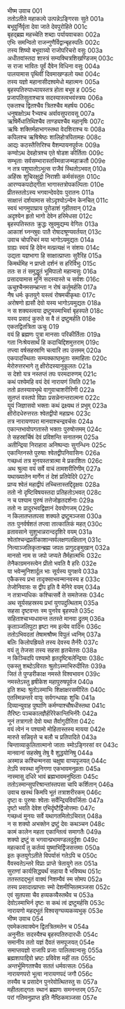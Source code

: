 भीष्म उवाच	001    
ततोऽतीते महाकल्पे उत्पन्नेऽङ्गिरसः सुते	001a  
बभूवुर्निर्वृता देवा जाते देवपुरोहिते	001c  
बृहद्ब्रह्म महच्चेति शब्दाः पर्यायवाचकाः	002a  
एभिः समन्वितो राजन्गुणैर्विद्वान्बृहस्पतिः	002c  
तस्य शिष्यो बभूवाग्र्यो राजोपरिचरो वसुः	003a  
अधीतवांस्तदा शास्त्रं सम्यक्चित्रशिखण्डिजम्	003c  
स राजा भावितः पूर्वं दैवेन विधिना वसुः	004a  
पालयामास पृथिवीं दिवमाखण्डलो यथा	004c  
तस्य यज्ञो महानासीदश्वमेधो महात्मनः	005a  
बृहस्पतिरुपाध्यायस्तत्र होता बभूव ह	005c  
प्रजापतिसुताश्चात्र सदस्यास्त्वभवंस्त्रयः	006a  
एकतश्च द्वितश्चैव त्रितश्चैव महर्षयः	006c  
धनुषाक्षोऽथ रैभ्यश्च अर्वावसुपरावसू	007a  
ऋषिर्मेधातिथिश्चैव ताण्ड्यश्चैव महानृषिः	007c  
ऋषिः शक्तिर्महाभागस्तथा वेदशिराश्च यः	008a  
कपिलश्च ऋषिश्रेष्ठः शालिहोत्रपितामहः	008c  
आद्यः कठस्तैत्तिरिश्च वैशम्पायनपूर्वजः	009a  
कण्वोऽथ देवहोत्रश्च एते षोडश कीर्तिताः	009c  
सम्भृताः सर्वसम्भारास्तस्मिन्राजन्महाक्रतौ	009e   
न तत्र पशुघातोऽभूत्स राजैवं स्थितोऽभवत्	010a  
अहिंस्रः शुचिरक्षुद्रो निराशीः कर्मसंस्तुतः	010c  
आरण्यकपदोद्गीता भागास्तत्रोपकल्पिताः	010e   
प्रीतस्ततोऽस्य भगवान्देवदेवः पुरातनः	011a  
साक्षात्तं दर्शयामास सोऽदृश्योऽन्येन केनचित्	011c  
स्वयं भागमुपाघ्राय पुरोडाशं गृहीतवान्	012a  
अदृश्येन हृतो भागो देवेन हरिमेधसा	012c  
बृहस्पतिस्ततः क्रुद्धः स्रुवमुद्यम्य वेगितः	013a  
आकाशं घ्नन्स्रुवः पातै रोषादश्रूण्यवर्तयत्	013c  
उवाच चोपरिचरं मया भागोऽयमुद्यतः	014a  
ग्राह्यः स्वयं हि देवेन मत्प्रत्यक्षं न संशयः	014c  
उद्यता यज्ञभागा हि साक्षात्प्राप्ताः सुरैरिह	015a  
किमर्थमिह न प्राप्तो दर्शनं स हरिर्विभुः	015c  
ततः स तं समुद्धूतं भूमिपालो महान्वसुः	016a  
प्रसादयामास मुनिं सदस्यास्ते च सर्वशः	016c  
ऊचुश्चैनमसम्भ्रान्ता न रोषं कर्तुमर्हसि	017a  
नैष धर्मः कृतयुगे यस्त्वं रोषमचीकृथाः	017c  
अरोषणो ह्यसौ देवो यस्य भागोऽयमुद्यतः	018a  
न स शक्यस्त्वया द्रष्टुमस्माभिर्वा बृहस्पते	018c  
यस्य प्रसादं कुरुते स वै तं द्रष्टुमर्हति	018e   
एकतद्वितत्रिता ऊचुः	019    
वयं हि ब्रह्मणः पुत्रा मानसाः परिकीर्तिताः	019a  
गता निःश्रेयसार्थं हि कदाचिद्दिशमुत्तराम्	019c  
तप्त्वा वर्षसहस्राणि चत्वारि तप उत्तमम्	020a  
एकपादस्थिताः सम्यक्काष्ठभूताः समाहिताः	020c  
मेरोरुत्तरभागे तु क्षीरोदस्यानुकूलतः	021a  
स देशो यत्र नस्तप्तं तपः परमदारुणम्	021c  
कथं पश्येमहि वयं देवं नारायणं त्विति	021e   
ततो व्रतस्यावभृथे वागुवाचाशरीरिणी	022a  
सुतप्तं वस्तपो विप्राः प्रसन्नेनान्तरात्मना	022c  
यूयं जिज्ञासवो भक्ताः कथं द्रक्ष्यथ तं प्रभुम्	023a  
क्षीरोदधेरुत्तरतः श्वेतद्वीपो महाप्रभः	023c  
तत्र नारायणपरा मानवाश्चन्द्रवर्चसः	024a  
एकान्तभावोपगतास्ते भक्ताः पुरुषोत्तमम्	024c  
ते सहस्रार्चिषं देवं प्रविशन्ति सनातनम्	025a  
अतीन्द्रिया निराहारा अनिष्पन्दाः सुगन्धिनः	025c  
एकान्तिनस्ते पुरुषाः श्वेतद्वीपनिवासिनः	026a  
गच्छध्वं तत्र मुनयस्तत्रात्मा मे प्रकाशितः	026c  
अथ श्रुत्वा वयं सर्वे वाचं तामशरीरिणीम्	027a  
यथाख्यातेन मार्गेण तं देशं प्रतिपेदिरे	027c  
प्राप्य श्वेतं महाद्वीपं तच्चित्तास्तद्दिदृक्षवः	028a  
ततो नो दृष्टिविषयस्तदा प्रतिहतोऽभवत्	028c  
न च पश्याम पुरुषं तत्तेजोहृतदर्शनाः	029a  
ततो नः प्रादुरभवद्विज्ञानं देवयोगजम्	029c  
न किलातप्ततपसा शक्यते द्रष्टुमञ्जसा	030a  
ततः पुनर्वर्षशतं तप्त्वा तात्कालिकं महत्	030c  
व्रतावसाने सुशुभान्नरान्ददृशिरे वयम्	031a  
श्वेतांश्चन्द्रप्रतीकाशान्सर्वलक्षणलक्षितान्	031c  
नित्याञ्जलिकृतान्ब्रह्म जपतः प्रागुदङ्मुखान्	032a  
मानसो नाम स जपो जप्यते तैर्महात्मभिः	032c  
तेनैकाग्रमनस्त्वेन प्रीतो भवति वै हरिः	032e   
या भवेन्मुनिशार्दूल भाः सूर्यस्य युगक्षये	033a  
एकैकस्य प्रभा तादृक्साभवन्मानवस्य ह	033c  
तेजोनिवासः स द्वीप इति वै मेनिरे वयम्	034a  
न तत्राभ्यधिकः कश्चित्सर्वे ते समतेजसः	034c  
अथ सूर्यसहस्रस्य प्रभां युगपदुत्थिताम्	035a  
सहसा दृष्टवन्तः स्म पुनरेव बृहस्पते	035c  
सहिताश्चाभ्यधावन्त ततस्ते मानवा द्रुतम्	036a  
कृताञ्जलिपुटा हृष्टा नम इत्येव वादिनः	036c  
ततोऽभिवदतां तेषामश्रौष्म विपुलं ध्वनिम्	037a  
बलिः किलोपह्रियते तस्य देवस्य तैर्नरैः	037c  
वयं तु तेजसा तस्य सहसा हृतचेतसः	038a  
न किञ्चिदपि पश्यामो हृतदृष्टिबलेन्द्रियाः	038c  
एकस्तु शब्दोऽविरतः श्रुतोऽस्माभिरुदीरितः	039a  
जितं ते पुण्डरीकाक्ष नमस्ते विश्वभावन	039c  
नमस्तेऽस्तु हृषीकेश महापुरुषपूर्वज	040a  
इति शब्दः श्रुतोऽस्माभिः शिक्षाक्षरसमीरितः	040c  
एतस्मिन्नन्तरे वायुः सर्वगन्धवहः शुचिः	041a  
दिव्यान्युवाह पुष्पाणि कर्मण्याश्चौषधीस्तथा	041c  
तैरिष्टः पञ्चकालज्ञैर्हरिरेकान्तिभिर्नरैः	042a  
नूनं तत्रागतो देवो यथा तैर्वागुदीरिता	042c  
वयं त्वेनं न पश्यामो मोहितास्तस्य मायया	042e   
मारुते सन्निवृत्ते च बलौ च प्रतिपादिते	043a  
चिन्ताव्याकुलितात्मानो जाताः स्मोऽङ्गिरसां वर	043c  
मानवानां सहस्रेषु तेषु वै शुद्धयोनिषु	044a  
अस्मान्न कश्चिन्मनसा चक्षुषा वाप्यपूजयत्	044c  
तेऽपि स्वस्था मुनिगणा एकभावमनुव्रताः	045a  
नास्मासु दधिरे भावं ब्रह्मभावमनुष्ठिताः	045c  
ततोऽस्मान्सुपरिश्रान्तांस्तपसा चापि कर्शितान्	046a  
उवाच खस्थं किमपि भूतं तत्राशरीरकम्	046c  
दृष्टा वः पुरुषाः श्वेताः सर्वेन्द्रियविवर्जिताः	047a  
दृष्टो भवति देवेश एभिर्दृष्टैर्द्विजोत्तमाः	047c  
गच्छध्वं मुनयः सर्वे यथागतमितोऽचिरात्	048a  
न स शक्यो अभक्तेन द्रष्टुं देवः कथञ्चन	048c  
कामं कालेन महता एकान्तित्वं समागतैः	049a  
शक्यो द्रष्टुं स भगवान्प्रभामण्डलदुर्दृशः	049c  
महत्कार्यं तु कर्तव्यं युष्माभिर्द्विजसत्तमाः	050a  
इतः कृतयुगेऽतीते विपर्यासं गतेऽपि च	050c  
वैवस्वतेऽन्तरे विप्राः प्राप्ते त्रेतायुगे ततः	051a  
सुराणां कार्यसिद्ध्यर्थं सहाया वै भविष्यथ	051c  
ततस्तदद्भुतं वाक्यं निशम्यैवं स्म सोमप	052a  
तस्य प्रसादात्प्राप्ताः स्मो देशमीप्सितमञ्जसा	052c  
एवं सुतपसा चैव हव्यकव्यैस्तथैव च	053a  
देवोऽस्माभिर्न दृष्टः स कथं त्वं द्रष्टुमर्हसि	053c  
नारायणो महद्भूतं विश्वसृग्घव्यकव्यभुक्	053e   
भीष्म उवाच	054    
एवमेकतवाक्येन द्वितत्रितमतेन च	054a  
अनुनीतः सदस्यैश्च बृहस्पतिरुदारधीः	054c  
समानीय ततो यज्ञं दैवतं समपूजयत्	054e   
समाप्तयज्ञो राजापि प्रजाः पालितवान्वसुः	055a  
ब्रह्मशापाद्दिवो भ्रष्टः प्रविवेश महीं ततः	055c  
अन्तर्भूमिगतश्चैव सततं धर्मवत्सलः	056a  
नारायणपरो भूत्वा नारायणपदं जगौ	056c  
तस्यैव च प्रसादेन पुनरेवोत्थितस्तु सः	057a  
महीतलाद्गतः स्थानं ब्रह्मणः समनन्तरम्	057c  
परां गतिमनुप्राप्त इति नैष्ठिकमञ्जसा	057e   

